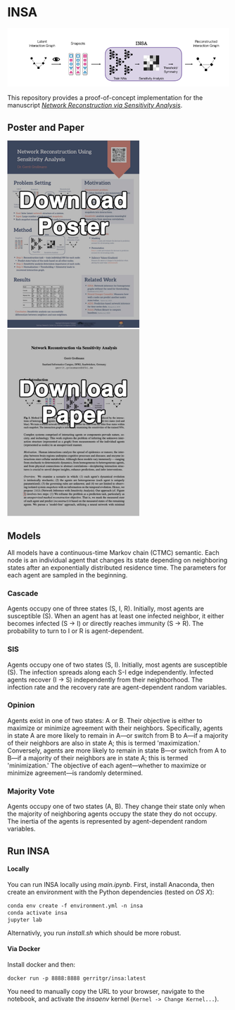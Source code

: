 # INSA

![alt text](overview.png "Overview")

This repository provides a proof-of-concept implementation for the manuscript _[Network Reconstruction via Sensitivity Analysis](https://github.com/gerritgr/Insa/blob/b1e937da1811af52319ba0f3bc0e53862e891228/manuscript.pdf)_.

## Poster and Paper
[<img src="downloadposter.jpg" width="300"/>](poster.pdf) [<img src="downloadpaper.jpg" width="300"/>](manuscript.pdf)


## Models
All models have a continuous-time Markov chain (CTMC) semantic. Each node is an individual agent that changes its state depending on neighboring states after an exponentially distributed residence time. The parameters for each agent are sampled in the beginning.

### Cascade
Agents occupy one of three states (S, I, R). Initially, most agents are susceptible (S). When an agent has at least one infected neighbor, it either becomes infected (S -> I) or directly reaches immunity (S -> R). The probability to turn to I or R is agent-dependent.

### SIS
Agents occupy one of two states (S, I). Initially, most agents are susceptible (S). The infection spreads along each S-I edge independently. Infected agents recover (I -> S) independently from their neighborhood. The infection rate and the recovery rate are agent-dependent random variables.

### Opinion
Agents exist in one of two states: A or B. Their objective is either to maximize or minimize agreement with their neighbors. Specifically, agents in state A are more likely to remain in A—or switch from B to A—if a majority of their neighbors are also in state A; this is termed 'maximization.' Conversely, agents are more likely to remain in state B—or switch from A to B—if a majority of their neighbors are in state A; this is termed 'minimization.' The objective of each agent—whether to maximize or minimize agreement—is randomly determined.

### Majority Vote
Agents occupy one of two states (A, B). They change their state only when the majority of neighboring agents occupy the state they do not occupy. The inertia of the agents is represented by agent-dependent random variables.

## Run INSA

#### Locally

You can run INSA locally using _main.ipynb_. First, install Anaconda, then create an environment with the Python dependencies (tested on _OS X_):

```console
conda env create -f environment.yml -n insa
conda activate insa
jupyter lab
```
Alternativly, you run _install.sh_ which should be more robust. 

#### Via Docker

Install docker and then:
```console
docker run -p 8888:8888 gerritgr/insa:latest
```
You need to manually copy the URL to your browser, navigate to the notebook, and activate the _insaenv_ kernel (`Kernel -> Change Kernel...`). 
